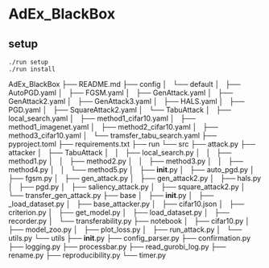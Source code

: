 # AdEx_BlackBox

## setup
```
./run setup
./run install

```
AdEx_BlackBox
├── README.md
├── config
│   └── default
│       ├── AutoPGD.yaml
│       ├── FGSM.yaml
│       ├── GenAttack.yaml
│       ├── GenAttack2.yaml
│       ├── GenAttack3.yaml
│       ├── HALS.yaml
│       ├── PGD.yaml
│       ├── SquareAttack2.yaml
│       └── TabuAttack
│           ├── local_search.yaml
│           ├── method1_cifar10.yaml
│           ├── method1_imagenet.yaml
│           ├── method2_cifar10.yaml
│           ├── method3_cifar10.yaml
│           └── tramsfer_tabu_search.yaml
├── pyproject.toml
├── requirements.txt
├── run
└── src
    ├── attack.py
    ├── attacker
    │   ├── TabuAttack
    │   │   ├── local_search.py
    │   │   ├── method1.py
    │   │   ├── method2.py
    │   │   ├── method3.py
    │   │   ├── method4.py
    │   │   └── method5.py
    │   ├── __init__.py
    │   ├── auto_pgd.py
    │   ├── fgsm.py
    │   ├── gen_attack.py
    │   ├── gen_attack2.py
    │   ├── hals.py
    │   ├── pgd.py
    │   ├── saliency_attack.py
    │   ├── square_attack2.py
    │   └── transfer_gen_attack.py
    ├── base
    │   ├── __init__.py
    │   ├── _load_dataset.py
    │   ├── base_attacker.py
    │   ├── cifar10.json
    │   ├── criterion.py
    │   ├── get_model.py
    │   ├── load_dataset.py
    │   ├── recorder.py
    │   └── transferability.py
    ├── notebook
    │   ├── cifar10.py
    │   ├── model_zoo.py
    │   ├── plot_loss.py
    │   ├── run_attack.py
    │   └── utils.py
    └── utils
        ├── __init__.py
        ├── config_parser.py
        ├── confirmation.py
        ├── logging.py
        ├── processbar.py
        ├── read_gurobi_log.py
        ├── rename.py
        ├── reproducibility.py
        └── timer.py
```
